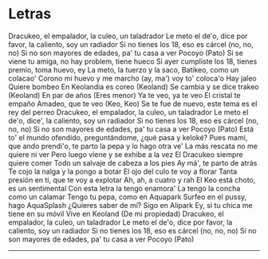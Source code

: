 # Letras
Dracukeo, el empalador, la culeo, un taladrador
Le meto el de'o, dice por favor, la caliento, soy un radiador
Si no tienes los 18, eso es cárcel (no, no, no)
Si no son mayores de edades, pa' tu casa a ver Pocoyo (Pato)
Si se viene tu amiga, no hay problem, tiene hueco
Si ayer cumpliste los 18, tienes premio, toma huevo, ey
La meto, la tuerzo y la saco, Batikeo, como un colacao'
Corono mi huevo y me marcho (ay, ma') voy to' coloca'o
Hay jaleo
Quiere bombeo
En Keolandia es coreo (Keoland)
Se cambia y se dice trakeo (Keoland)
En par de años (Eres menor)
Ya te veo, ya te veo
El cristal te empaño
Amadeo, que te veo (Keo, Keo)
Se te fue de nuevo, este tema es el rey del perreo
Dracukeo, el empalador, la culeo, un taladrador
Le meto el de'o, dice', la caliento, soy un radiador
Si no tienes los 18, eso es cárcel (no, no, no)
Si no son mayores de edades, pa' tu casa a ver Pocoyo (Pato)
Está to' el mundo ofendido, preguntándome, ¿qué pasa y keloké?
Pues mami, que ando prendi'o, te parto la pepa y lo hago otra ve'
La más rescata no me quiere ni ver
Pero luego viene y se exhibe a la vez
El Dracukeo siempre quiere comer
Todo un salvaje de cabeza a los pies
Ay má', te parto de atrás
Te cojo la nalga y la pongo a botar
El ojo del culo te voy a florar
Tanta presión en ti, que te voy a explotar
Ah, ah, a cuatro y rah
El Keo está choto, es un sentimental
Con esta letra la tengo enamora'
La tengo la concha como un calamar
Tengo tu pepa, como en Aquapark
Surfeo en el pussy, hago AquaSplash
¿Quieres saber de mí? Sigo en Alipark
Ey, si tu chica me tiene en su móvil
Vive en Keoland (De mi propiedad)
Dracukeo, el empalador, la culeo, un taladrador
Le meto el de'o, dice por favor, la caliento, soy un radiador
Si no tienes los 18, eso es cárcel (no, no, no)
Si no son mayores de edades, pa' tu casa a ver Pocoyo (Pato)


*******************************